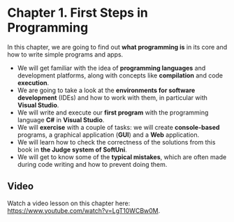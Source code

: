 # Chapter 1. First Steps in Programming 

In this chapter, we are going to find out **what programming is** in its core and how to write simple programs and apps.
- We will get familiar with the idea of **programming languages** and development platforms, along with concepts like **compilation** and code **execution**.
- We are going to take a look at the **environments for software development** (IDEs) and how to work with them, in particular with **Visual Studio**.
- We will write and execute our **first program** with the programming language **C#** in **Visual Studio**.
- We will **exercise** with a couple of tasks: we will create **console-based** programs, a graphical application (**GUI**) and a **Web** application.
- We will learn how to check the correctness of the solutions from this book in **the Judge system of SoftUni**.
- We will get to know some of the **typical mistakes**, which are often made during code writing and how to prevent doing them.

## Video

<div class="video-player">
  Watch a video lesson on this chapter here: <a target="_blank"
  href="https://www.youtube.com/watch?v=LgT10WCBw0M">
  https://www.youtube.com/watch?v=LgT10WCBw0M</a>.
</div>
